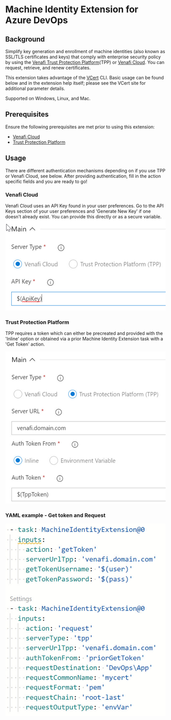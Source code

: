 # Machine Identity Extension for Azure DevOps

## Background
Simplify key generation and enrollment of machine identities (also known as SSL/TLS certificates and keys) that comply with enterprise security policy by using the [Venafi Trust Protection Platform](https://www.venafi.com/platform/trust-protection-platform)(TPP) or [Venafi Cloud](https://pki.venafi.com/venafi-cloud/).  You can request, retrieve, and renew certificates.

This extension takes advantage of the [VCert](https://github.com/Venafi/vcert) CLI.  Basic usage can be found below and in the extension help itself; please see the VCert site for additional parameter details.

Supported on Windows, Linux, and Mac.

## Prerequisites
Ensure the following prerequisites are met prior to using this extension:
- [Venafi Cloud](https://github.com/Venafi/vcert/blob/master/README-CLI-CLOUD.md#prerequisites)
- [Trust Protection Platform](https://github.com/Venafi/vcert/blob/master/README-CLI-PLATFORM.md#prerequisites)
## Usage
There are different authentication mechanisms depending on if you use TPP or Venafi Cloud, see below.  After providing authentication, fill in the action specific fields and you are ready to go!
### Venafi Cloud
Venafi Cloud uses an API Key found in your user preferences.  Go to the API Keys section of your user preferences and 'Generate New Key' if one doesn't already exist.  You can provide this directly or as a secure variable.
![Cloud server - Main](https://raw.githubusercontent.com/gdbarron/MachineIdentityExtension/master/extension/images/CloudMain.jpg)

### Trust Protection Platform
TPP requires a token which can either be precreated and provided with the 'Inline' option or obtained via a prior Machine Identity Extension task with a 'Get Token' action.

![TPP server - Main](https://raw.githubusercontent.com/gdbarron/MachineIdentityExtension/master/extension/images/TppMain.jpg)

### YAML example - Get token and Request
![yaml example](https://raw.githubusercontent.com/gdbarron/MachineIdentityExtension/master/extension/images/yaml.jpg)
